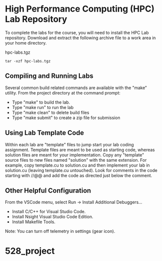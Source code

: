 # High Performance Computing (HPC) Lab Repository

To complete the labs for the course, you will need to install the HPC Lab repository. Download and extract the following archive file to a work area in your home directory.

hpc-labs.tgz

```
tar -xzf hpc-labs.tgz
```

## Compiling and Running Labs

Several common build related commands are available with the "make" utility. From the project directory at the command prompt:

- Type "make" to build the lab.
- Type "make run" to run the lab
- Type "make clean" to delete build files
- Type "make submit" to create a zip file for submission

## Using Lab Template Code

Within each lab are "template" files to jump start your lab coding assignment. Template files are meant to be used as starting code, whereas solution files are meant for your implementation. Copy any "template" source files to new files named "solution" with the same extension. For example, copy template.cu to solution.cu and then implement your lab in solution.cu (leaving template.cu untouched). Look for comments in the code starting with //@@ and add the code as directed just below the comment.

## Other Helpful Configuration

From the VSCode menu, select Run -> Install Additional Debuggers...

- Install C/C++ for Visual Studio Code.
- Install Nsight Visual Studio Code Edition.
- Install Makefile Tools.

Note: You can turn off telemetry in settings (gear icon).
# 528_project
